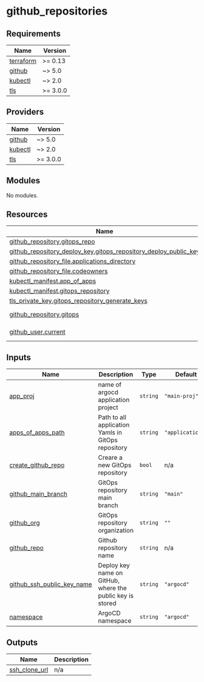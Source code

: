 # github_repositories

<!-- BEGINNING OF PRE-COMMIT-TERRAFORM DOCS HOOK -->
## Requirements

| Name | Version |
|------|---------|
| <a name="requirement_terraform"></a> [terraform](#requirement\_terraform) | >= 0.13 |
| <a name="requirement_github"></a> [github](#requirement\_github) | ~> 5.0 |
| <a name="requirement_kubectl"></a> [kubectl](#requirement\_kubectl) | ~> 2.0 |
| <a name="requirement_tls"></a> [tls](#requirement\_tls) | >= 3.0.0 |

## Providers

| Name | Version |
|------|---------|
| <a name="provider_github"></a> [github](#provider\_github) | ~> 5.0 |
| <a name="provider_kubectl"></a> [kubectl](#provider\_kubectl) | ~> 2.0 |
| <a name="provider_tls"></a> [tls](#provider\_tls) | >= 3.0.0 |

## Modules

No modules.

## Resources

| Name | Type |
|------|------|
| [github_repository.gitops_repo](https://registry.terraform.io/providers/integrations/github/latest/docs/resources/repository) | resource |
| [github_repository_deploy_key.gitops_repository_deploy_public_key](https://registry.terraform.io/providers/integrations/github/latest/docs/resources/repository_deploy_key) | resource |
| [github_repository_file.applications_directory](https://registry.terraform.io/providers/integrations/github/latest/docs/resources/repository_file) | resource |
| [github_repository_file.codeowners](https://registry.terraform.io/providers/integrations/github/latest/docs/resources/repository_file) | resource |
| [kubectl_manifest.app_of_apps](https://registry.terraform.io/providers/alekc/kubectl/latest/docs/resources/manifest) | resource |
| [kubectl_manifest.gitops_repository](https://registry.terraform.io/providers/alekc/kubectl/latest/docs/resources/manifest) | resource |
| [tls_private_key.gitops_repository_generate_keys](https://registry.terraform.io/providers/hashicorp/tls/latest/docs/resources/private_key) | resource |
| [github_repository.gitops](https://registry.terraform.io/providers/integrations/github/latest/docs/data-sources/repository) | data source |
| [github_user.current](https://registry.terraform.io/providers/integrations/github/latest/docs/data-sources/user) | data source |

## Inputs

| Name | Description | Type | Default | Required |
|------|-------------|------|---------|:--------:|
| <a name="input_app_proj"></a> [app\_proj](#input\_app\_proj) | name of argocd application project | `string` | `"main-proj"` | no |
| <a name="input_apps_of_apps_path"></a> [apps\_of\_apps\_path](#input\_apps\_of\_apps\_path) | Path to all application Yamls in GitOps repository | `string` | `"applications"` | no |
| <a name="input_create_github_repo"></a> [create\_github\_repo](#input\_create\_github\_repo) | Creare a new GitOps repository | `bool` | n/a | yes |
| <a name="input_github_main_branch"></a> [github\_main\_branch](#input\_github\_main\_branch) | GitOps repository main branch | `string` | `"main"` | no |
| <a name="input_github_org"></a> [github\_org](#input\_github\_org) | GitOps repository organization | `string` | `""` | no |
| <a name="input_github_repo"></a> [github\_repo](#input\_github\_repo) | Github repository name | `string` | n/a | yes |
| <a name="input_github_ssh_public_key_name"></a> [github\_ssh\_public\_key\_name](#input\_github\_ssh\_public\_key\_name) | Deploy key name on GitHub, where the public key is stored | `string` | `"argocd"` | no |
| <a name="input_namespace"></a> [namespace](#input\_namespace) | ArgoCD namespace | `string` | `"argocd"` | no |

## Outputs

| Name | Description |
|------|-------------|
| <a name="output_ssh_clone_url"></a> [ssh\_clone\_url](#output\_ssh\_clone\_url) | n/a |
<!-- END OF PRE-COMMIT-TERRAFORM DOCS HOOK -->
